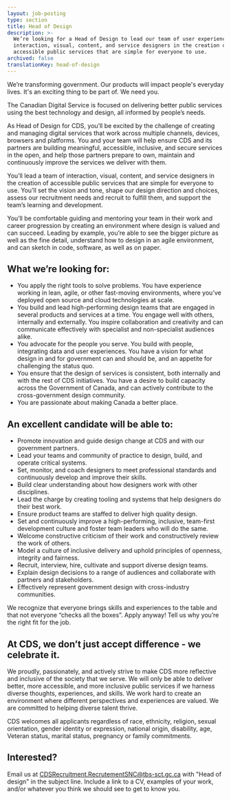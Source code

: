 ```yaml
---
layout: job-posting
type: section
title: Head of Design
description: >-
  We’re looking for a Head of Design to lead our team of user experience,
  interaction, visual, content, and service designers in the creation of
  accessible public services that are simple for everyone to use.
archived: false
translationKey: head-of-design
---
```

We’re transforming government. Our products will impact people's everyday lives. It's an exciting thing to be part of. We need you.

The Canadian Digital Service is focused on delivering better public services using the best technology and design, all informed by people’s needs. 

As Head of Design for CDS, you’ll be excited by the challenge of creating and managing digital services that work across multiple channels, devices, browsers and platforms.  You and your team will help ensure CDS and its partners are building meaningful, accessible, inclusive, and secure services in the open, and help those partners prepare to own, maintain and continuously improve the services we deliver with them. 

You’ll lead a team of interaction, visual, content, and service designers in the creation of accessible public services that are simple for everyone to use. You’ll set the vision and tone, shape our design direction and choices, assess our recruitment needs and recruit to fulfill them, and support the team’s learning and development. 

You’ll be comfortable guiding and mentoring your team in their work and career progression by creating an environment where design is valued and can succeed. Leading by example, you’re able to see the bigger picture as well as the fine detail, understand how to design in an agile environment, and can sketch in code, software, as well as on paper. 

## What we’re looking for:

* You apply the right tools to solve problems. You have experience working in lean, agile, or other fast-moving environments, where you’ve deployed open source and cloud technologies at scale.
* You build and lead high-performing design teams that are engaged in several products and services at a time. You engage well with others, internally and externally. You inspire collaboration and creativity and can communicate effectively with specialist and non-specialist audiences alike.
* You advocate for the people you serve. You build with people, integrating data and user experiences. You have a vision for what design in and for government can and should be, and an appetite for challenging the status quo.
* You ensure that the design of services is consistent, both internally and with the rest of CDS initiatives. You have a desire to build capacity across the Government of Canada, and can actively contribute to the cross-government design community. 
* You are passionate about making Canada a better place.

## An excellent candidate will be able to:

* Promote innovation and guide design change at CDS and with our government partners.
* Lead your teams and community of practice to design, build, and operate critical systems.
* Set, monitor, and coach designers to meet professional standards and continuously develop and improve their skills.
* Build clear understanding about how designers work with other disciplines.
* Lead the charge by creating tooling and systems that help designers do their best work.
* Ensure product teams are staffed to deliver high quality design.
* Set and continuously improve a high-performing, inclusive, team-first development culture and foster team leaders who will do the same.
* Welcome constructive criticism of their work and constructively review the work of others.
* Model a culture of inclusive delivery and uphold principles of openness, integrity and fairness.
* Recruit, interview, hire, cultivate and support diverse design teams.
* Explain design decisions to a range of audiences and collaborate with partners and stakeholders.
* Effectively represent government design with cross-industry communities.

We recognize that everyone brings skills and experiences to the table and that not everyone “checks all the boxes”. Apply anyway! Tell us why you’re the right fit for the job.

## At CDS, we don’t just accept difference - we celebrate it. 

We proudly, passionately, and actively strive to make CDS more reflective and inclusive of the society that we serve. We will only be able to deliver better, more accessible, and more inclusive public services if we harness diverse thoughts, experiences, and skills. We work hard to create an environment where different perspectives and experiences are valued. We are committed to helping diverse talent thrive.

CDS welcomes all applicants regardless of race, ethnicity, religion, sexual orientation, gender identity or expression, national origin, disability, age, Veteran status, marital status, pregnancy or family commitments.

## Interested?

Email us at [CDSRecruitment.RecrutementSNC@tbs-sct.gc.ca](mailto:CDSRecruitment.RecrutementSNC@tbs-sct.gc.ca) with "Head of design" in the subject line. Include a link to a CV, examples of your work, and/or whatever you think we should see to get to know you.

